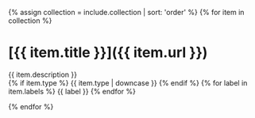 {% assign collection = include.collection | sort: 'order' %}
{% for item in collection %}
# [{{ item.title }}]({{ item.url }})
<p>
  {{ item.description }}<br>
  {% if item.type %}
  <span class="label">{{ item.type | downcase }}</span>
  {% endif %}
  {% for label in item.labels %}
  <span class="label">{{ label }}</span>
  {% endfor %}
</p>
{% endfor %}